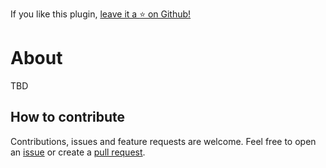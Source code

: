 ﻿If you like this plugin, [leave it a :star: on Github!](https://github.com/NickRimmer/insomnia-plugin-oa2-mate)

# About
TBD

## How to contribute

Contributions, issues and feature requests are welcome. Feel free to open
an [issue](https://github.com/NickRimmer/insomnia-plugin-oa2-mate/issues) or create
a [pull request](https://github.com/NickRimmer/insomnia-plugin-oa2-mate/pulls).
